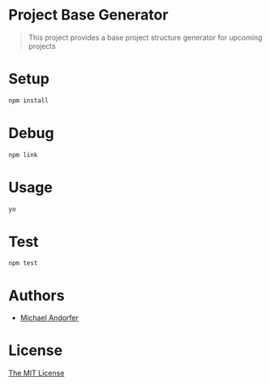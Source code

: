# Project Base Generator

> This project provides a base project structure generator for upcoming projects

# Setup

```js
npm install
```

# Debug

```js
npm link
```

# Usage

```js
yo
```

# Test

```
npm test
```

# Authors

- [Michael Andorfer](mailto:mandorfer.mmt-b2014@fh-salzburg.ac.at)

# License

[The MIT License](https://opensource.org/licenses/MIT)

